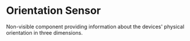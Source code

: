 # Orientation Sensor

Non-visible component providing information about the devices' physical orientation in three dimensions.
